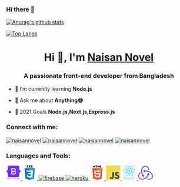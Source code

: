 ### Hi there 👋

[![Anurag's github stats](https://github-readme-stats.vercel.app/api?username=naisannovel)](https://github.com/anuraghazra/github-readme-stats)

[![Top Langs](https://github-readme-stats.vercel.app/api/top-langs/?username=naisannovel)](https://github.com/anuraghazra/github-readme-stats)

<h1 align="center">Hi 👋, I'm <a href='https://naisannovel-d0ed6.web.app/' target='_blank'>Naisan Novel</a> </h1>
<h3 align="center">A passionate front-end developer from Bangladesh</h3>

- 🌱 I’m currently learning **Node.js**

- 💬 Ask me about **Anything😅**

- 🥅 2021 Goals **Node.js,Next.js,Express.js**

<h3 align="left">Connect with me:</h3>
<p align="left">
<a href="https://linkedin.com/in/naisannovel" target="blank"><img align="center" src="https://cdn.jsdelivr.net/npm/simple-icons@3.0.1/icons/linkedin.svg" alt="naisannovel" height="30" width="40" /></a>
<a href="https://fb.com/naisannovel" target="blank"><img align="center" src="https://cdn.jsdelivr.net/npm/simple-icons@3.0.1/icons/facebook.svg" alt="naisannovel" height="30" width="40" /></a>
<a href="https://instagram.com/naisannovel" target="blank"><img align="center" src="https://cdn.jsdelivr.net/npm/simple-icons@3.0.1/icons/instagram.svg" alt="naisannovel" height="30" width="40" /></a>
<a href="https://twitter.com/naisannovel" target="blank"><img align="center" src="https://cdn.jsdelivr.net/npm/simple-icons@3.0.1/icons/twitter.svg" alt="naisannovel" height="30" width="40" /></a>
</p>

<h3 align="left">Languages and Tools:</h3>
<p align="left"> <a href="https://getbootstrap.com" target="_blank"> <img src="https://raw.githubusercontent.com/devicons/devicon/master/icons/bootstrap/bootstrap-plain-wordmark.svg" alt="bootstrap" width="40" height="40"/> </a> <a href="https://www.w3schools.com/css/" target="_blank"> <img src="https://raw.githubusercontent.com/devicons/devicon/master/icons/css3/css3-original-wordmark.svg" alt="css3" width="40" height="40"/> </a> <a href="https://firebase.google.com/" target="_blank"> <img src="https://www.vectorlogo.zone/logos/firebase/firebase-icon.svg" alt="firebase" width="40" height="40"/> </a> <a href="https://heroku.com" target="_blank"> <img src="https://www.vectorlogo.zone/logos/heroku/heroku-icon.svg" alt="heroku" width="40" height="40"/> </a> <a href="https://www.w3.org/html/" target="_blank"> <img src="https://raw.githubusercontent.com/devicons/devicon/master/icons/html5/html5-original-wordmark.svg" alt="html5" width="40" height="40"/> </a> <a href="https://developer.mozilla.org/en-US/docs/Web/JavaScript" target="_blank"> <img src="https://raw.githubusercontent.com/devicons/devicon/master/icons/javascript/javascript-original.svg" alt="javascript" width="40" height="40"/> </a> <a href="https://reactjs.org/" target="_blank"> <img src="https://raw.githubusercontent.com/devicons/devicon/master/icons/react/react-original-wordmark.svg" alt="react" width="40" height="40"/> </a> <a href="https://redux.js.org" target="_blank"> <img src="https://raw.githubusercontent.com/devicons/devicon/master/icons/redux/redux-original.svg" alt="redux" width="40" height="40"/> </a> </p>
